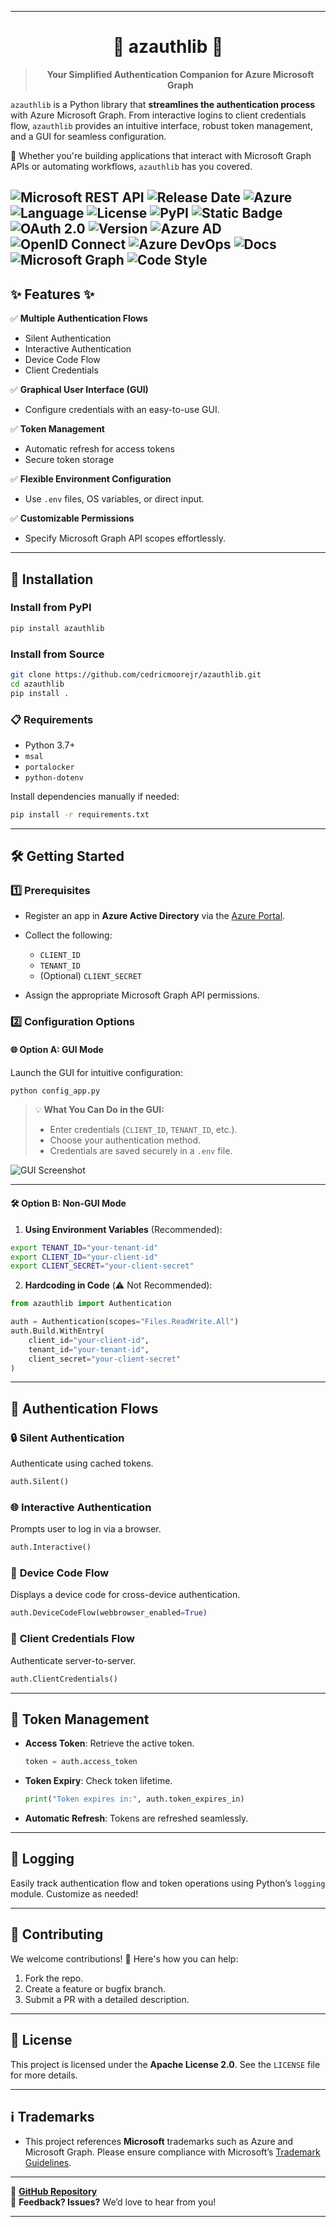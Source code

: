 

---

<div align="center">

# 🌟 **azauthlib** 🌟

> **Your Simplified Authentication Companion for Azure Microsoft Graph**

</div>


`azauthlib` is a Python library that **streamlines the authentication process** with Azure Microsoft Graph. From interactive logins to client credentials flow, `azauthlib` provides an intuitive interface, robust token management, and a GUI for seamless configuration.  

🔐 Whether you're building applications that interact with Microsoft Graph APIs or automating workflows, `azauthlib` has you covered.

![Microsoft REST API](https://img.shields.io/badge/Powered%20by-Microsoft%20REST%20APIs-blue)
![Release Date](https://img.shields.io/github/release-date/cedricmoorejr/azauthlib)
![Azure](https://img.shields.io/badge/Cloud-Azure-blue?logo=microsoft-azure)
![Language](https://img.shields.io/badge/language-python-blue)
![License](https://img.shields.io/github/license/cedricmoorejr/azauthlib)
![PyPI](https://img.shields.io/pypi/v/azauthlib)
![Static Badge](https://img.shields.io/badge/status-beta-yellow)
![OAuth 2.0](https://img.shields.io/badge/OAuth-2.0-blue)
![Version](https://img.shields.io/github/v/release/cedricmoorejr/azauthlib)
![Azure AD](https://img.shields.io/badge/Azure%20Active%20Directory-Integration-blue?logo=microsoft)
![OpenID Connect](https://img.shields.io/badge/OpenID%20Connect-Supported-green)
![Azure DevOps](https://img.shields.io/badge/DevOps-Azure-blue?logo=azure-devops)
![Docs](https://img.shields.io/badge/docs-complete-brightgreen)
![Microsoft Graph](https://img.shields.io/badge/Microsoft%20Graph-API-blue?logo=microsoft)
![Code Style](https://img.shields.io/badge/code%20style-pep8-green)
---

## ✨ **Features** ✨

✅ **Multiple Authentication Flows**  
- Silent Authentication  
- Interactive Authentication  
- Device Code Flow  
- Client Credentials  

✅ **Graphical User Interface (GUI)**  
- Configure credentials with an easy-to-use GUI.

✅ **Token Management**  
- Automatic refresh for access tokens  
- Secure token storage  

✅ **Flexible Environment Configuration**  
- Use `.env` files, OS variables, or direct input.  

✅ **Customizable Permissions**  
- Specify Microsoft Graph API scopes effortlessly.

---

## 🚀 **Installation**

### Install from PyPI  

```bash
pip install azauthlib
```

### Install from Source  

```bash
git clone https://github.com/cedricmoorejr/azauthlib.git
cd azauthlib
pip install .
```

### 📋 **Requirements**
- Python 3.7+
- `msal`
- `portalocker`
- `python-dotenv`

Install dependencies manually if needed:  

```bash
pip install -r requirements.txt
```

---

## 🛠 **Getting Started**

### 1️⃣ **Prerequisites**
- Register an app in **Azure Active Directory** via the [Azure Portal](https://portal.azure.com/).
- Collect the following:
  - `CLIENT_ID`
  - `TENANT_ID`
  - (Optional) `CLIENT_SECRET`  

- Assign the appropriate Microsoft Graph API permissions.

### 2️⃣ **Configuration Options**
#### 🌐 **Option A: GUI Mode**

Launch the GUI for intuitive configuration:

```bash
python config_app.py
```

> 💡 **What You Can Do in the GUI:**  
> - Enter credentials (`CLIENT_ID`, `TENANT_ID`, etc.).  
> - Choose your authentication method.  
> - Credentials are saved securely in a `.env` file.  

![GUI Screenshot](https://raw.githubusercontent.com/cedricmoorejr/azauthlib/v1.0.0b1/assets/gui_main.png)

---

#### 🛠 **Option B: Non-GUI Mode**

1. **Using Environment Variables** (Recommended):  

```bash
export TENANT_ID="your-tenant-id"
export CLIENT_ID="your-client-id"
export CLIENT_SECRET="your-client-secret"
```

2. **Hardcoding in Code** (⚠️ Not Recommended):  

```python
from azauthlib import Authentication

auth = Authentication(scopes="Files.ReadWrite.All")
auth.Build.WithEntry(
    client_id="your-client-id",
    tenant_id="your-tenant-id",
    client_secret="your-client-secret"
)
```

---

## 🔑 **Authentication Flows**

### 🔒 **Silent Authentication**  
Authenticate using cached tokens.  

```python
auth.Silent()
```

### 🌐 **Interactive Authentication**  
Prompts user to log in via a browser.

```python
auth.Interactive()
```

### 📱 **Device Code Flow**  
Displays a device code for cross-device authentication.

```python
auth.DeviceCodeFlow(webbrowser_enabled=True)
```

### 🤝 **Client Credentials Flow**  
Authenticate server-to-server.

```python
auth.ClientCredentials()
```

---

## 💼 **Token Management**

- **Access Token**: Retrieve the active token.  

  ```python
  token = auth.access_token
  ```

- **Token Expiry**: Check token lifetime.  

  ```python
  print("Token expires in:", auth.token_expires_in)
  ```

- **Automatic Refresh**: Tokens are refreshed seamlessly.

---

## 📜 **Logging**

Easily track authentication flow and token operations using Python’s `logging` module. Customize as needed!

---

## 🤝 **Contributing**

We welcome contributions! 🚀 Here's how you can help:  
1. Fork the repo.  
2. Create a feature or bugfix branch.  
3. Submit a PR with a detailed description.  

---

## 📄 **License**

This project is licensed under the **Apache License 2.0**. See the `LICENSE` file for more details.

---

## ℹ️ **Trademarks**

- This project references **Microsoft** trademarks such as Azure and Microsoft Graph. Please ensure compliance with Microsoft’s [Trademark Guidelines](https://www.microsoft.com/trademarks).

---

🔗 **[GitHub Repository](https://github.com/cedricmoorejr/azauthlib/tree/v1.0.1b1)**  
💬 **Feedback? Issues?** We’d love to hear from you!

--- 



